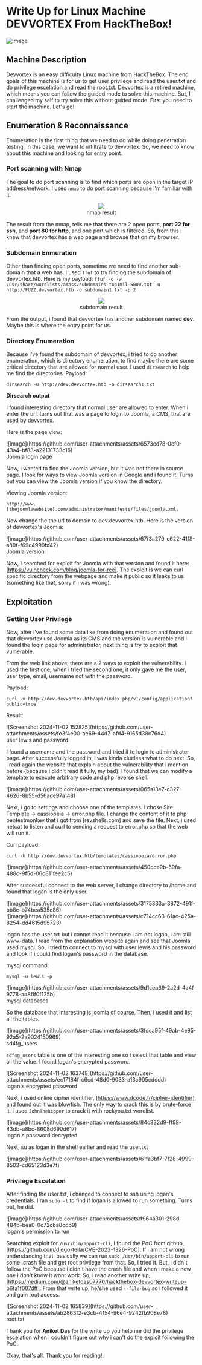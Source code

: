 # Write Up for Linux Machine DEVVORTEX From HackTheBox!

![image](https://github.com/user-attachments/assets/4dd5af75-f9a8-499e-a1e8-31b9dc296b8e)

## Machine Description
Devvortex is an easy difficulty Linux machine from HackTheBox. The end goals of this machine is for us to get user privilege and read the user.txt and do privilege escelation and read the root.txt.
Devvortex is a retired machine, which means you can follow the guided mode to solve this machine. But, I challenged my self to try solve this without guided mode. First you need to start the machine. Let's go!

## Enumeration & Reconnaissance 
Enumeration is the first thing that we need to do while doing penetration testing, in this case, we want to infiltrate to devvortex. So, we need to know about this machine and looking for entry point.

### Port scanning with Nmap
The goal to do port scanning is to find which ports are open in the target IP address/network. I used `nmap` to do port scanning because i'm familiar with it.

<div align="center">
    <img src=https://github.com/user-attachments/assets/6f6f6bb7-1c21-4f07-9397-d97ac44a8778>
</div>

<div align="center">nmap result</div>

The result from the nmap, tells me that there are 2 open ports, **port 22 for ssh**, and **port 80 for http**, and one port which is filtered. So, from this i knew that devvortex has a web page and browse that on my browser.

### Subdomain Enmuration 
Other than finding open ports, sometime we need to find another sub-domain that a web has. I used `ffuf` to try finding the subdomain of devvortex.htb. Here is my payload: `ffuf -c -w /usr/share/wordlists/amass/subdomains-top1mil-5000.txt -u http://FUZZ.devvortex.htb -o subdomain1.txt -p 2`

<div align="center">
    <img src=https://github.com/user-attachments/assets/c3b492fc-f091-4b71-a594-540f36f20248>
</div>

<div align="center">subdomain result</div>

From the output, i found that devvortex has another subdomain named **dev**. Maybe this is where the entry point for us.

### Directory Enumeration
Because i've found the subdomain of devvortex, i tried to do another enumeration, which is directory enumeration, to find maybe there are some critical directory that are allowed for normal user. I used `dirsearch` to help me find the directories.
Payload: 

    dirsearch -u http://dev.devvortex.htb -o dirsearch1.txt

**Dirsearch output**

<div aling="center"
    <img src=https://github.com/user-attachments/assets/9855a7a3-439c-40ac-9ff4-2a3ba50d68ff>
</div>

I found interesting directory that normal user are allowed to enter. When i enter the url, turns out that was a page to login to Joomla, a CMS, that are used by devvortex.

Here is the page view:

<div>![image](https://github.com/user-attachments/assets/6573cd78-0ef0-43a4-bf83-a22131733c16)</div>

<div>Joomla login page</div>

Now, i wanted to find the Joomla version, but it was not there in source page. I look for ways to view Joomla version in Google and i found it. Turns out you can view the Joomla version if you know the directory.

Viewing Joomla version: 

    http://www.[thejoomlawebsite].com/administrator/manifests/files/joomla.xml.

Now change the the url to domain to dev.devvortex.htb. Here is the version of devvortex's Joomla:

<div>![image](https://github.com/user-attachments/assets/67f3a279-c622-41f8-a89f-f69c4999bf42)</div>

<div>Joomla version</div>

Now, I searched for exploit for Joomla with that version and found it here: [https://vulncheck.com/blog/joomla-for-rce]. The exploit is we can curl specific directory from the webpage and make it public so it leaks to us (something like that, sorry if i was wrong).

## Exploitation

### Getting User Privilege
Now, after i've found some data like from doing enumeration and found out that devvortex use Joomla as its CMS and the version is vulnerable and i found the login page for administrator, next thing is try to exploit that vulnerable.

From the web link above, there are a 2 ways to exploit the vulnerability. I used the first one, when i tried the second one, it only gave me the user, user type, email, username not with the password.

Payload: 

    curl -v http://dev.devvortex.htb/api/index.php/v1/config/application?public=true

Result:

<div>![Screenshot 2024-11-02 152825](https://github.com/user-attachments/assets/fe3f4e00-ae69-44d7-afd4-9165d38c76d4)</div>

<div>user lewis and password</div>

I found a username and the password and tried it to login to administrator page. After successfully logged in, i was kinda clueless what to do next. So, i read again the website that explain about the vulnerability that i mention before (because i didn't read it fully, my bad). I found that we can modify a template to execute arbitrary code and php reverse shell.


<div>![image](https://github.com/user-attachments/assets/065a13e7-c327-4626-8b55-d56ade97a148)</div>

Next, i go to settings and choose one of the templates. I chose Site Template -> cassiopeia -> error.php file. I change the content of it to php pentestmonkey that i got from [revshells.com] and save the file. Next, i used netcat to listen and curl to sending a request to error.php so that the web will run it.

Curl payload: 

    curl -k http://dev.devvortex.htb/templates/cassiopeia/error.php

<div>![image](https://github.com/user-attachments/assets/450dce9b-59fa-488c-9f5d-06c811fee2c5)</div>

After successful connect to the web server, I change directory to /home and found that logan is the only user.

<div>![image](https://github.com/user-attachments/assets/3175333a-3872-491f-bb8c-b74bea535c86)</div>


<div>![image](https://github.com/user-attachments/assets/c714cc63-61ac-425a-8254-dd4615d95723)</div>

logan has the user.txt but i cannot read it because i am not logan, i am still www-data. I read from the explanation website again and see that Joomla used mysql. So, i tried to connect to mysql with user lewis and his password and look if i could find logan's password in the database.

mysql command: 

    mysql -u lewis -p 

<div>![image](https://github.com/user-attachments/assets/9d1cea69-2a2d-4a4f-9778-ad8fff0f125b)</div>

<div>mysql databases</div>

So the database that interesting is joomla of course. Then, i used it and list all the tables.

<div>![image](https://github.com/user-attachments/assets/3fdca95f-49ab-4e95-92a5-2a9024150969)</div>

<div>sd4fg_users</div>

`sdf4g_users` table is one of the interesting one so i select that table and view all the value. I found logan's encrypted password.

<div>![Screenshot 2024-11-02 163748](https://github.com/user-attachments/assets/ec17184f-c6cd-48d0-9033-a13c905cdddd)</div>

<div>logan's encrypted password</div>

Next, i used online cipher identifier, [https://www.dcode.fr/cipher-identifier], and found out it was blowfish. The only way to crack this is by brute-force it.
I used `JohnTheRipper` to crack it with rockyou.txt wordlist. 

<div>![image](https://github.com/user-attachments/assets/84c332d9-ff98-43db-a8bc-8608d690d617)</div>

<div>logan's password decrypted</div>

Next, su as logan in the shell earlier and read the user.txt


<div>![image](https://github.com/user-attachments/assets/61fa3bf7-7f28-4999-8503-cd65123d3e7f)</div>


### Privilege Escelation

After finding the user.txt, i changed to connect to ssh using logan's credentials. I ran `sudo -l` to find if logan is allowed to run something. Turns out, he did.

<div>![image](https://github.com/user-attachments/assets/f964a301-298d-484b-bea0-0c72cba8cdb9)</div>

<div>logan's permission to run</div>

Searching exploit for `/usr/bin/apport-cli`, I found the PoC from github, [https://github.com/diego-tella/CVE-2023-1326-PoC]. If i am not wrong understanding that, basically we can run `sudo /usr/bin/apport-cli` to run some .crash file and get root privilege from that. So, I tried it. But, i didn't follow the PoC because i didn't have the crash file and when i make a new one i don't know it wont work.
So, I read another write up, [https://medium.com/@aniketdas07770/hackthebox-devvortex-writeup-b6fa1f007dff]. From that write up, he/she used `--file-bug` so i followed it and gain root access.

<div>![Screenshot 2024-11-02 165839](https://github.com/user-attachments/assets/ab2863f2-e3cb-4154-96e4-9242fb908e78)</div>

<div>root.txt</div>

Thank you for **Aniket Das** for the write up you help me did the privilege escelation when i couldn't figure out why i can't do the exploit following the PoC.

Okay, that's all. Thank you for reading!.











